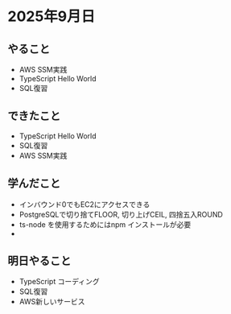 # 2025年9月日

## やること
- AWS SSM実践
- TypeScript Hello World
- SQL復習

## できたこと
- TypeScript Hello World
- SQL復習
- AWS SSM実践

## 学んだこと
- インバウンド0でもEC2にアクセスできる
- PostgreSQLで切り捨てFLOOR, 切り上げCEIL, 四捨五入ROUND
- ts-node を使用するためにはnpm インストールが必要
- 

## 明日やること
- TypeScript コーディング
- SQL復習
- AWS新しいサービス

